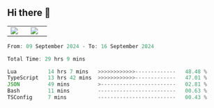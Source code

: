 ## Hi there 👋

<p align="center">
  <table align="center">
  <tr border="none">
  <td width="35%" align="center">
    <img  align="center"  src="http://github-profile-summary-cards.vercel.app/api/cards/stats?username=ricepunk&theme=github_dark" />
  </td>
    
  <td width="65%" align="center">
    <img  align="center"  src="http://github-profile-summary-cards.vercel.app/api/cards/profile-details?username=ricepunk&theme=github_dark" />
  </td>
  </tr>
  </table>
</p>

<!--START_SECTION:waka-->

```typescript
From: 09 September 2024 - To: 16 September 2024

Total Time: 29 hrs 9 mins

Lua          14 hrs 7 mins   >>>>>>>>>>>>-------------   48.48 %
TypeScript   13 hrs 42 mins  >>>>>>>>>>>>-------------   47.01 %
JSON         49 mins         >------------------------   02.81 %
Bash         11 mins         -------------------------   00.63 %
TSConfig     7 mins          -------------------------   00.43 %
```

<!--END_SECTION:waka-->
